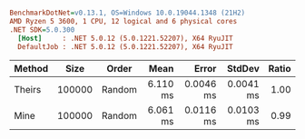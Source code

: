 ``` ini

BenchmarkDotNet=v0.13.1, OS=Windows 10.0.19044.1348 (21H2)
AMD Ryzen 5 3600, 1 CPU, 12 logical and 6 physical cores
.NET SDK=5.0.300
  [Host]     : .NET 5.0.12 (5.0.1221.52207), X64 RyuJIT
  DefaultJob : .NET 5.0.12 (5.0.1221.52207), X64 RyuJIT


```
| Method |   Size |  Order |     Mean |     Error |    StdDev | Ratio |
|------- |------- |------- |---------:|----------:|----------:|------:|
| Theirs | 100000 | Random | 6.110 ms | 0.0046 ms | 0.0041 ms |  1.00 |
|   Mine | 100000 | Random | 6.061 ms | 0.0116 ms | 0.0103 ms |  0.99 |
